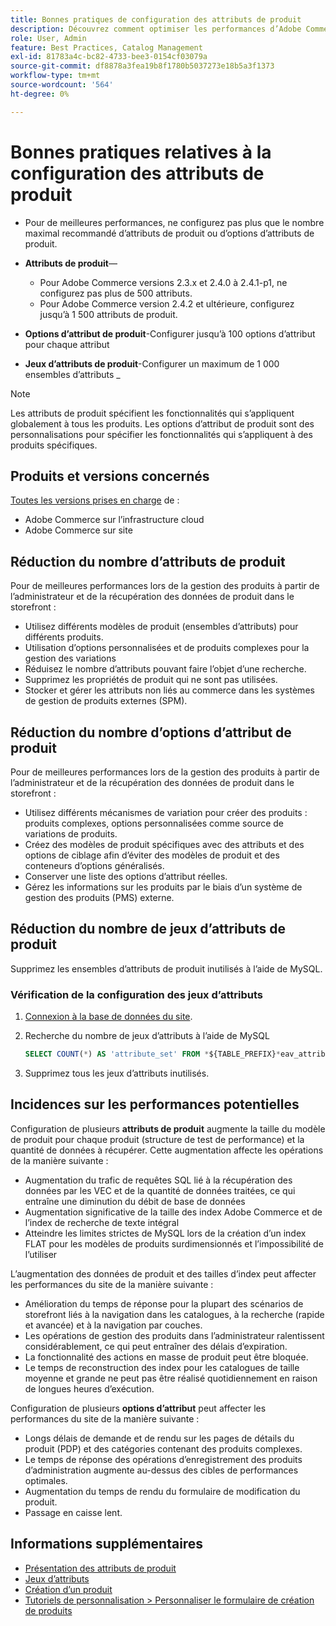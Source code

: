```yaml
---
title: Bonnes pratiques de configuration des attributs de produit
description: Découvrez comment optimiser les performances d’Adobe Commerce en limitant le nombre d’attributs de produit, d’options d’attribut et de jeux d’attributs.
role: User, Admin
feature: Best Practices, Catalog Management
exl-id: 81783a4c-bc82-4733-bee3-0154cf03079a
source-git-commit: df8878a3fea19b8f1780b5037273e18b5a3f1373
workflow-type: tm+mt
source-wordcount: '564'
ht-degree: 0%

---
```


# Bonnes pratiques relatives à la configuration des attributs de produit

- Pour de meilleures performances, ne configurez pas plus que le nombre maximal recommandé d’attributs de produit ou d’options d’attributs de produit.

- **Attributs de produit**—
   - Pour Adobe Commerce versions 2.3.x et 2.4.0 à 2.4.1-p1, ne configurez pas plus de 500 attributs.
   - Pour Adobe Commerce version 2.4.2 et ultérieure, configurez jusqu’à 1 500 attributs de produit.
- **Options d’attribut de produit**-Configurer jusqu’à 100 options d’attribut pour chaque attribut
- **Jeux d’attributs de produit**-Configurer un maximum de 1 000 ensembles d’attributs _
>[!NOTE]
>
>Les attributs de produit spécifient les fonctionnalités qui s’appliquent globalement à tous les produits. Les options d’attribut de produit sont des personnalisations pour spécifier les fonctionnalités qui s’appliquent à des produits spécifiques.

## Produits et versions concernés

[Toutes les versions prises en charge](../../../release/versions.md) de :

- Adobe Commerce sur l’infrastructure cloud
- Adobe Commerce sur site

## Réduction du nombre d’attributs de produit

Pour de meilleures performances lors de la gestion des produits à partir de l’administrateur et de la récupération des données de produit dans le storefront :

- Utilisez différents modèles de produit (ensembles d’attributs) pour différents produits.
- Utilisation d’options personnalisées et de produits complexes pour la gestion des variations
- Réduisez le nombre d’attributs pouvant faire l’objet d’une recherche.
- Supprimez les propriétés de produit qui ne sont pas utilisées.
- Stocker et gérer les attributs non liés au commerce dans les systèmes de gestion de produits externes (SPM).

## Réduction du nombre d’options d’attribut de produit

Pour de meilleures performances lors de la gestion des produits à partir de l’administrateur et de la récupération des données de produit dans le storefront :

- Utilisez différents mécanismes de variation pour créer des produits : produits complexes, options personnalisées comme source de variations de produits.
- Créez des modèles de produit spécifiques avec des attributs et des options de ciblage afin d’éviter des modèles de produit et des conteneurs d’options généralisés.
- Conserver une liste des options d’attribut réelles.
- Gérez les informations sur les produits par le biais d’un système de gestion des produits (PMS) externe.

## Réduction du nombre de jeux d’attributs de produit

Supprimez les ensembles d’attributs de produit inutilisés à l’aide de MySQL.

### Vérification de la configuration des jeux d’attributs

1. [Connexion à la base de données du site](https://devdocs.magento.com/cloud/project/services-mysql.html#connect-to-the-database).

1. Recherche du nombre de jeux d’attributs à l’aide de MySQL

   ```sql
   SELECT COUNT(*) AS 'attribute_set' FROM *${TABLE_PREFIX}*eav_attribute_set;
   ```

1. Supprimez tous les jeux d’attributs inutilisés.

## Incidences sur les performances potentielles

Configuration de plusieurs **attributs de produit** augmente la taille du modèle de produit pour chaque produit (structure de test de performance) et la quantité de données à récupérer. Cette augmentation affecte les opérations de la manière suivante :

- Augmentation du trafic de requêtes SQL lié à la récupération des données par les VEC et de la quantité de données traitées, ce qui entraîne une diminution du débit de base de données
- Augmentation significative de la taille des index Adobe Commerce et de l’index de recherche de texte intégral
- Atteindre les limites strictes de MySQL lors de la création d’un index FLAT pour les modèles de produits surdimensionnés et l’impossibilité de l’utiliser

L’augmentation des données de produit et des tailles d’index peut affecter les performances du site de la manière suivante :

- Amélioration du temps de réponse pour la plupart des scénarios de storefront liés à la navigation dans les catalogues, à la recherche (rapide et avancée) et à la navigation par couches.
- Les opérations de gestion des produits dans l’administrateur ralentissent considérablement, ce qui peut entraîner des délais d’expiration.
- La fonctionnalité des actions en masse de produit peut être bloquée.
- Le temps de reconstruction des index pour les catalogues de taille moyenne et grande ne peut pas être réalisé quotidiennement en raison de longues heures d’exécution.

Configuration de plusieurs **options d’attribut** peut affecter les performances du site de la manière suivante :

- Longs délais de demande et de rendu sur les pages de détails du produit (PDP) et des catégories contenant des produits complexes.
- Le temps de réponse des opérations d’enregistrement des produits d’administration augmente au-dessus des cibles de performances optimales.
- Augmentation du temps de rendu du formulaire de modification du produit.
- Passage en caisse lent.

## Informations supplémentaires

- [Présentation des attributs de produit](https://experienceleague.adobe.com/docs/commerce-admin/catalog/product-attributes/product-attributes.html)
- [Jeux d’attributs](https://experienceleague.adobe.com/docs/commerce-admin/catalog/product-attributes/create/attribute-sets.html)
- [Création d’un produit](https://experienceleague.adobe.com/docs/commerce-admin/catalog/products/product-create.html)
- [Tutoriels de personnalisation > Personnaliser le formulaire de création de produits](https://developer.adobe.com/commerce/php/tutorials/admin/custom-product-creation-form/)
